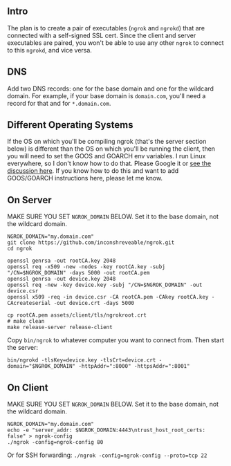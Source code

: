 ## Intro

The plan is to create a pair of executables (`ngrok` and `ngrokd`) that are connected with a self-signed SSL cert. Since the client and server executables are paired, you won't be able to use any other `ngrok` to connect to this `ngrokd`, and vice versa.

## DNS

Add two DNS records: one for the base domain and one for the wildcard domain. For example, if your base domain is `domain.com`, you'll need a record for that and for `*.domain.com`.

## Different Operating Systems

If the OS on which you'll be compiling ngrok (that's the server section below) is different than the OS on which you'll be running the client, then you will need to set the GOOS and GOARCH env variables. I run Linux everywhere, so I don't know how to do that. Please Google it or [see the discussion here](https://github.com/inconshreveable/ngrok/issues/84). If you know how to do this and want to add GOOS/GOARCH instructions here, please let me know.

## On Server

MAKE SURE YOU SET `NGROK_DOMAIN` BELOW. Set it to the base domain, not the wildcard domain.

```
NGROK_DOMAIN="my.domain.com"
git clone https://github.com/inconshreveable/ngrok.git
cd ngrok

openssl genrsa -out rootCA.key 2048
openssl req -x509 -new -nodes -key rootCA.key -subj "/CN=$NGROK_DOMAIN" -days 5000 -out rootCA.pem
openssl genrsa -out device.key 2048
openssl req -new -key device.key -subj "/CN=$NGROK_DOMAIN" -out device.csr
openssl x509 -req -in device.csr -CA rootCA.pem -CAkey rootCA.key -CAcreateserial -out device.crt -days 5000

cp rootCA.pem assets/client/tls/ngrokroot.crt
# make clean
make release-server release-client
```

Copy `bin/ngrok` to whatever computer you want to connect from. Then start the server:

```
bin/ngrokd -tlsKey=device.key -tlsCrt=device.crt -domain="$NGROK_DOMAIN" -httpAddr=":8000" -httpsAddr=":8001"
```


## On Client

MAKE SURE YOU SET `NGROK_DOMAIN` BELOW. Set it to the base domain, not the wildcard domain.

```
NGROK_DOMAIN="my.domain.com"
echo -e "server_addr: $NGROK_DOMAIN:4443\ntrust_host_root_certs: false" > ngrok-config
./ngrok -config=ngrok-config 80
```

Or for SSH forwarding: `./ngrok -config=ngrok-config --proto=tcp 22`